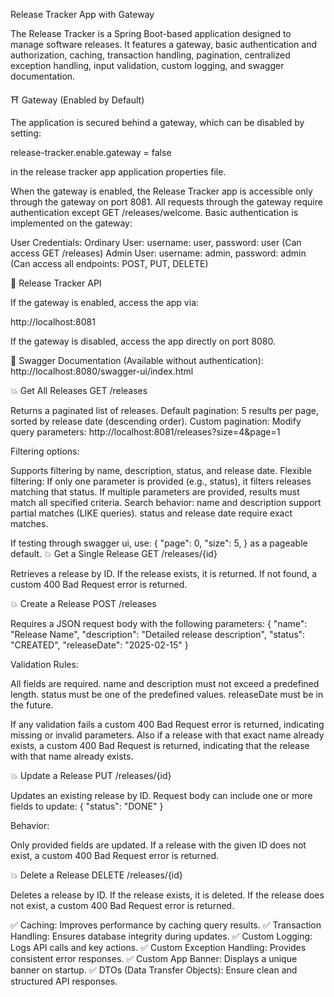 
Release Tracker App with Gateway

The Release Tracker is a Spring Boot-based application designed to manage software releases. It features a gateway, basic authentication and authorization, caching, transaction handling, pagination, centralized exception handling, input validation, custom logging, and swagger documentation.

⛩️ Gateway (Enabled by Default)

The application is secured behind a gateway, which can be disabled by setting:

release-tracker.enable.gateway = false

in the release tracker app application properties file.

When the gateway is enabled, the Release Tracker app is accessible only through the gateway on port 8081. All requests through the gateway require authentication except GET /releases/welcome. Basic authentication is implemented on the gateway:

User Credentials:
    Ordinary User: username: user, password: user (Can access GET /releases)
    Admin User: username: admin, password: admin (Can access all endpoints: POST, PUT, DELETE)

🎯 Release Tracker API

If the gateway is enabled, access the app via:

http://localhost:8081

If the gateway is disabled, access the app directly on port 8080.

📖 Swagger Documentation (Available without authentication): http://localhost:8080/swagger-ui/index.html

💥 Get All Releases GET /releases

Returns a paginated list of releases.
Default pagination: 5 results per page, sorted by release date (descending order).
Custom pagination: Modify query parameters:
http://localhost:8081/releases?size=4&page=1

Filtering options:

Supports filtering by name, description, status, and release date.
Flexible filtering:
    If only one parameter is provided (e.g., status), it filters releases matching that status.
    If multiple parameters are provided, results must match all specified criteria.
Search behavior:
    name and description support partial matches (LIKE queries).
    status and release date require exact matches.

If testing through swagger ui, use:
{
  "page": 0,
  "size": 5,
}
as a pageable default.
💥 Get a Single Release GET /releases/{id}

Retrieves a release by ID.
If the release exists, it is returned.
If not found, a custom 400 Bad Request error is returned.

💥 Create a Release POST /releases

Requires a JSON request body with the following parameters:
{
 "name": "Release Name",
"description": "Detailed release description",
"status": "CREATED",
"releaseDate": "2025-02-15"
}

Validation Rules:

All fields are required.
name and description must not exceed a predefined length.
status must be one of the predefined values.
releaseDate must be in the future.

If any validation fails a custom 400 Bad Request error is returned, indicating missing or invalid parameters.
Also if a release with that exact name already exists, a custom 400 Bad Request is returned, indicating that the release with that name already exists.

💥 Update a Release PUT /releases/{id}

Updates an existing release by ID.
Request body can include one or more fields to update:
{
 	"status": "DONE"
}

Behavior:

Only provided fields are updated.
If a release with the given ID does not exist, a custom 400 Bad Request error is returned.

💥 Delete a Release DELETE /releases/{id}

Deletes a release by ID.
If the release exists, it is deleted.
If the release does not exist, a custom 400 Bad Request error is returned.

✅ Caching: Improves performance by caching query results. 
✅ Transaction Handling: Ensures database integrity during updates. 
✅ Custom Logging: Logs API calls and key actions. 
✅ Custom Exception Handling: Provides consistent error responses. 
✅ Custom App Banner: Displays a unique banner on startup. 
✅ DTOs (Data Transfer Objects): Ensure clean and structured API responses.
